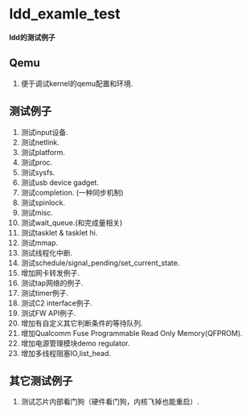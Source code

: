 # ldd_examle_test
**ldd的测试例子**

## Qemu
1. 便于调试kernel的qemu配置和环境.

## 测试例子

1. 测试input设备.
2. 测试netlink.
3. 测试platform.
4. 测试proc.
5. 测试sysfs.
6. 测试usb device gadget.
7. 测试completion. (一种同步机制)
8. 测试spinlock.
9. 测试misc.
10. 测试wait_queue.(和完成量相关)
11. 测试tasklet & tasklet hi.
12. 测试mmap.
13. 测试线程化中断.
14. 测试schedule/signal_pending/set_current_state.
15. 增加网卡转发例子.
16. 测试tap网络的例子.
17. 测试timer例子.
18. 测试C2 interface例子.
19. 测试FW API例子.
20. 增加有自定义其它判断条件的等待队列.
21. 增加Qualcomm Fuse Programmable Read Only Memory(QFPROM).
22. 增加电源管理模块demo regulator.
23. 增加多线程阻塞IO,list_head.

## 其它测试例子

1. 测试芯片内部看门狗（硬件看门狗，内核飞掉也能重启）.
